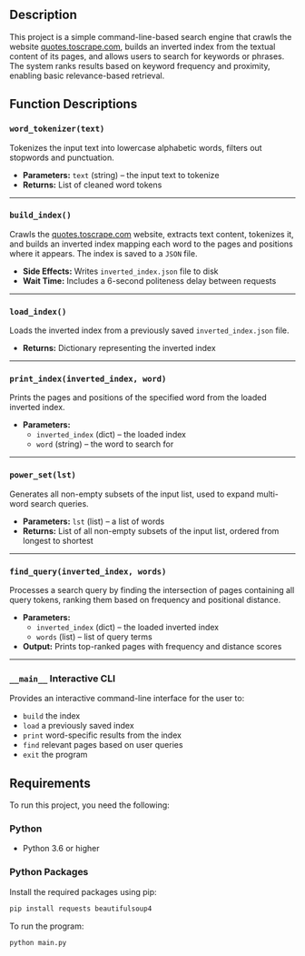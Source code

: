 ## Description

This project is a simple command-line-based search engine that crawls the website [quotes.toscrape.com](https://quotes.toscrape.com/), builds an inverted index from the textual content of its pages, and allows users to search for keywords or phrases. The system ranks results based on keyword frequency and proximity, enabling basic relevance-based retrieval.

## Function Descriptions

### `word_tokenizer(text)`
Tokenizes the input text into lowercase alphabetic words, filters out stopwords and punctuation.

- **Parameters:** `text` (string) – the input text to tokenize
- **Returns:** List of cleaned word tokens

---

### `build_index()`
Crawls the [quotes.toscrape.com](https://quotes.toscrape.com/) website, extracts text content, tokenizes it, and builds an inverted index mapping each word to the pages and positions where it appears. The index is saved to a `JSON` file.

- **Side Effects:** Writes `inverted_index.json` file to disk
- **Wait Time:** Includes a 6-second politeness delay between requests

---

### `load_index()`
Loads the inverted index from a previously saved `inverted_index.json` file.

- **Returns:** Dictionary representing the inverted index

---

### `print_index(inverted_index, word)`
Prints the pages and positions of the specified word from the loaded inverted index.

- **Parameters:**
  - `inverted_index` (dict) – the loaded index
  - `word` (string) – the word to search for

---

### `power_set(lst)`
Generates all non-empty subsets of the input list, used to expand multi-word search queries.

- **Parameters:** `lst` (list) – a list of words
- **Returns:** List of all non-empty subsets of the input list, ordered from longest to shortest

---

### `find_query(inverted_index, words)`
Processes a search query by finding the intersection of pages containing all query tokens, ranking them based on frequency and positional distance.

- **Parameters:**
  - `inverted_index` (dict) – the loaded inverted index
  - `words` (list) – list of query terms
- **Output:** Prints top-ranked pages with frequency and distance scores

---

### `__main__` Interactive CLI
Provides an interactive command-line interface for the user to:

- `build` the index
- `load` a previously saved index
- `print` word-specific results from the index
- `find` relevant pages based on user queries
- `exit` the program

## Requirements

To run this project, you need the following:

### Python
- Python 3.6 or higher

### Python Packages
Install the required packages using pip:

```bash
pip install requests beautifulsoup4
```

To run the program:

```bash
python main.py
```

